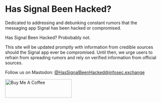 # Has Signal Been Hacked?

Dedicated to addressing and debunking constant rumors that the messaging app Signal has been hacked or compromised.

Has Signal Been Hacked? Probobably not. 

This site will be updated promptly with information from credible sources should the Signal app ever be compromised. Until then, we urge users to refrain from spreading rumors and rely on verified information from official sources.

Follow us on Mastodon: [@HasSignalBeenHacked@infosec.exchange](https://infosec.exchange/@HasSignalBeenHacked)




<a href="https://www.buymeacoffee.com/hassignalbeenhacked" target="_blank"><img src="https://cdn.buymeacoffee.com/buttons/v2/default-yellow.png" alt="Buy Me A Coffee" style="height: 60px !important;width: 217px !important;" ></a>
